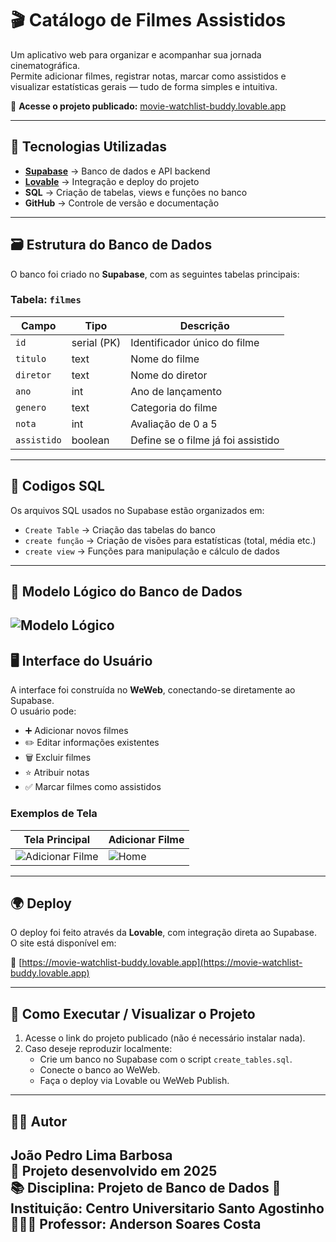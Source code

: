 # 🎬 Catálogo de Filmes Assistidos

Um aplicativo web para organizar e acompanhar sua jornada cinematográfica.  
Permite adicionar filmes, registrar notas, marcar como assistidos e visualizar estatísticas gerais — tudo de forma simples e intuitiva.

🔗 **Acesse o projeto publicado:** [movie-watchlist-buddy.lovable.app](https://movie-watchlist-buddy.lovable.app)

---

## 🚀 Tecnologias Utilizadas

- **[Supabase](https://supabase.com/)** → Banco de dados e API backend   
- **[Lovable](https://lovable.app/)** → Integração e deploy do projeto  
- **SQL** → Criação de tabelas, views e funções no banco  
- **GitHub** → Controle de versão e documentação

---

## 🗃️ Estrutura do Banco de Dados

O banco foi criado no **Supabase**, com as seguintes tabelas principais:

### Tabela: `filmes`
| Campo | Tipo | Descrição |
|-------|------|------------|
| `id` | serial (PK) | Identificador único do filme |
| `titulo` | text | Nome do filme |
| `diretor` | text | Nome do diretor |
| `ano` | int | Ano de lançamento |
| `genero` | text | Categoria do filme |
| `nota` | int | Avaliação de 0 a 5 |
| `assistido` | boolean | Define se o filme já foi assistido |

---

## 🧩 Codigos SQL

Os arquivos SQL usados no Supabase estão organizados em:

- `Create Table` → Criação das tabelas do banco  
- `create função` → Criação de visões para estatísticas (total, média etc.)  
- `create view` → Funções para manipulação e cálculo de dados

---

## 🧠 Modelo Lógico do Banco de Dados
![Modelo Lógico](https://github.com/user-attachments/assets/c6ce81a0-8c50-4b49-8670-2acf4407b879)
---

## 🖥️ Interface do Usuário

A interface foi construída no **WeWeb**, conectando-se diretamente ao Supabase.  
O usuário pode:

- ➕ Adicionar novos filmes  
- ✏️ Editar informações existentes  
- 🗑️ Excluir filmes  
- ⭐ Atribuir notas  
- ✅ Marcar filmes como assistidos  

### Exemplos de Tela

| Tela Principal | Adicionar Filme |
|----------------|----------------|
| ![Adicionar Filme](https://github.com/user-attachments/assets/c5de1190-7e73-41e4-9322-94d94136d1a6) | ![Home](https://github.com/user-attachments/assets/cf9d33c6-6ff6-481e-87b5-e04cddf63990) |


---

## 🌍 Deploy

O deploy foi feito através da **Lovable**, com integração direta ao Supabase.  
O site está disponível em:

🔗 [https://movie-watchlist-buddy.lovable.app](https://movie-watchlist-buddy.lovable.app)

---

## 🧾 Como Executar / Visualizar o Projeto

1. Acesse o link do projeto publicado (não é necessário instalar nada).
2. Caso deseje reproduzir localmente:
   - Crie um banco no Supabase com o script `create_tables.sql`.
   - Conecte o banco ao WeWeb.
   - Faça o deploy via Lovable ou WeWeb Publish.

---

## 👨‍💻 Autor

**João Pedro Lima Barbosa**  
📅 Projeto desenvolvido em 2025  
📚 Disciplina: Projeto de Banco de Dados
🏫 Instituição: Centro Universitario Santo Agostinho
👨🏻‍🏫 Professor: Anderson Soares Costa
---
